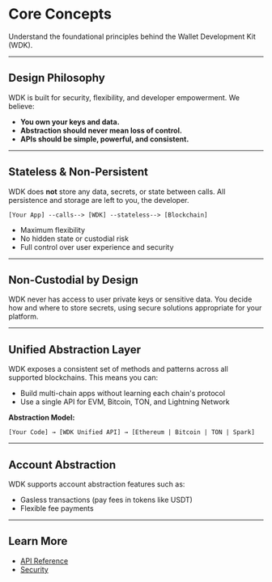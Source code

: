 # Core Concepts

Understand the foundational principles behind the Wallet Development Kit (WDK).

---

## Design Philosophy
WDK is built for security, flexibility, and developer empowerment. We believe:
- **You own your keys and data.**
- **Abstraction should never mean loss of control.**
- **APIs should be simple, powerful, and consistent.**

---

## Stateless & Non-Persistent
WDK does **not** store any data, secrets, or state between calls. All persistence and storage are left to you, the developer.

```
[Your App] --calls--> [WDK] --stateless--> [Blockchain]
```

- Maximum flexibility
- No hidden state or custodial risk
- Full control over user experience and security

---

## Non-Custodial by Design
WDK never has access to user private keys or sensitive data. You decide how and where to store secrets, using secure solutions appropriate for your platform.

---

## Unified Abstraction Layer
WDK exposes a consistent set of methods and patterns across all supported blockchains. This means you can:
- Build multi-chain apps without learning each chain's protocol
- Use a single API for EVM, Bitcoin, TON, and Lightning Network

**Abstraction Model:**
```
[Your Code] → [WDK Unified API] → [Ethereum | Bitcoin | TON | Spark]
```

---

## Account Abstraction
WDK supports account abstraction features such as:
- Gasless transactions (pay fees in tokens like USDT)
- Flexible fee payments

---

## Learn More
- [API Reference](api-reference.md)
- [Security](security.md) 